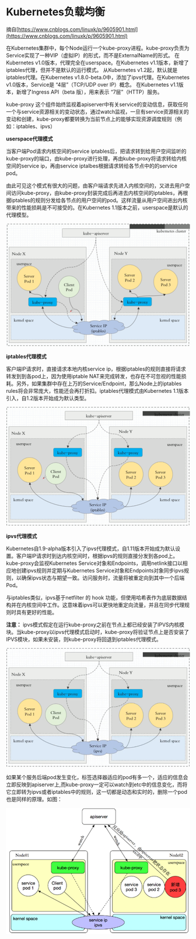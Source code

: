# Kubernetes负载均衡 #

摘自[https://www.cnblogs.com/linuxk/p/9605901.html](https://www.cnblogs.com/linuxk/p/9605901.html)

在Kubernetes集群中，每个Node运行一个kube-proxy进程。kube-proxy负责为Service实现了一种VIP（虚拟IP）的形式，而不是ExternalName的形式。 在Kubernetes v1.0版本，代理完全在userspace。在Kubernetes v1.1版本，新增了iptables代理，但并不是默认的运行模式。 从Kubernetes v1.2起，默认就是iptables代理。在Kubernetes v1.8.0-beta.0中，添加了ipvs代理。在Kubernetes v1.0版本，Service是 “4层”（TCP/UDP over IP）概念。 在Kubernetes v1.1版本，新增了Ingress API（beta 版），用来表示 “7层”（HTTP）服务。

kube-proxy 这个组件始终监视着apiserver中有关service的变动信息，获取任何一个与service资源相关的变动状态，通过watch监视，一旦有service资源相关的变动和创建，kube-proxy都要转换为当前节点上的能够实现资源调度规则（例如：iptables、ipvs）

**userspace代理模式**

当客户端Pod请求内核空间的service iptables后，把请求转到给用户空间监听的kube-proxy的端口，由kube-proxy进行处理，再由kube-proxy将请求转给内核空间的service ip，再由service iptalbes根据请求转给各节点中的的service pod。

由此可见这个模式有很大的问题，由客户端请求先进入内核空间的，又进去用户空间访问kube-proxy，由kube-proxy封装完成后再进去内核空间的iptables，再根据iptables的规则分发给各节点的用户空间的pod。这样流量从用户空间进出内核带来的性能损耗是不可接受的。在Kubernetes 1.1版本之前，userspace是默认的代理模型。

![](img/kube_proxy_userspace.png)


**iptables代理模式**

客户端IP请求时，直接请求本地内核service ip，根据iptables的规则直接将请求转发到到各pod上，因为使用iptable NAT来完成转发，也存在不可忽视的性能损耗。另外，如果集群中存在上万的Service/Endpoint，那么Node上的iptables rules将会非常庞大，性能还会再打折扣。iptables代理模式由Kubernetes 1.1版本引入，自1.2版本开始成为默认类型。

![](img/kube_proxy_iptables.png)


**ipvs代理模式**

Kubernetes自1.9-alpha版本引入了ipvs代理模式，自1.11版本开始成为默认设置。客户端IP请求时到达内核空间时，根据ipvs的规则直接分发到各pod上。kube-proxy会监视Kubernetes Service对象和Endpoints，调用netlink接口以相应地创建ipvs规则并定期与Kubernetes Service对象和Endpoints对象同步ipvs规则，以确保ipvs状态与期望一致。访问服务时，流量将被重定向到其中一个后端Pod。

与iptables类似，ipvs基于netfilter 的 hook 功能，但使用哈希表作为底层数据结构并在内核空间中工作。这意味着ipvs可以更快地重定向流量，并且在同步代理规则时具有更好的性能。

**注意：** ipvs模式假定在运行kube-proxy之前在节点上都已经安装了IPVS内核模块。当kube-proxy以ipvs代理模式启动时，kube-proxy将验证节点上是否安装了IPVS模块，如果未安装，则kube-proxy将回退到iptables代理模式。

![](img/kube_proxy_ipvs.png)


如果某个服务后端pod发生变化，标签选择器适应的pod有多一个，适应的信息会立即反映到apiserver上,而kube-proxy一定可以watch到etc中的信息变化，而将它立即转为ipvs或者iptables中的规则，这一切都是动态和实时的，删除一个pod也是同样的原理。如图：

![](img/kube_proxy.png)



